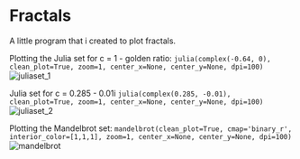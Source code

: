 # Fractals
A little program that i created to plot fractals.

Plotting the Julia set for c = 1 - golden ratio:
`julia(complex(-0.64, 0), clean_plot=True, zoom=1, center_x=None, center_y=None, dpi=100)`
![juliaset_1](https://github.com/user-attachments/assets/65bbea49-0965-4a32-a916-2dcb21b16dd9)


Julia set for c = 0.285 - 0.01i
`julia(complex(0.285, -0.01), clean_plot=True, zoom=1, center_x=None, center_y=None, dpi=100)`
![juliaset_2](https://github.com/user-attachments/assets/2c68e7ae-0265-4da3-8d7e-006ff189c9ba)


Plotting the Mandelbrot set:
`mandelbrot(clean_plot=True, cmap='binary_r', interior_color=[1,1,1], zoom=1, center_x=None, center_y=None, dpi=100)`
![mandelbrot](https://github.com/user-attachments/assets/c34ced51-6260-4227-8f32-ad2de2587ef9)
